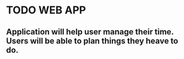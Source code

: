 # TODO WEB APP

## Application will help user manage their time. Users will be able to plan things they heave to do.
